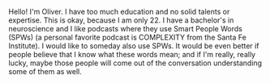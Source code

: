 Hello! I'm Oliver. I have too much education and no solid talents or expertise. This is okay, because I am only 22. I have a bachelor's in neuroscience and I like podcasts where they use Smart People Words (SPWs) (a personal favorite podcast is COMPLEXITY from the Santa Fe Institute). I would like to someday also use SPWs. It would be even better if people believe that I know what these words mean; and if I'm really, really lucky, maybe those people will come out of the conversation understanding some of them as well. 
